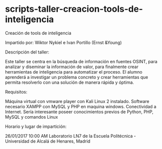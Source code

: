 # scripts-taller-creacion-tools-de-inteligencia

Creación de tools de inteligencia

Impartido por: Wiktor Nykiel e Ivan Portillo (Ernst &Young)

Descripción del taller: 

Este taller se centra en la búsqueda de información en fuentes OSINT, para analizar y diseminar la información de valor, para finalmente crear herramientas de inteligencia para automatizar el proceso. El alumno aprenderá a investigar un problema concreto y crear herramientas que permita resolverlo con una solución de manera rápida y óptima.

Requisitos:

Máquina virtual con vmware player con Kali Linux 2 instalado. Software necesario XAMPP con MySQL y PHP en maquina windows. Conectividad a Internet. Sería interesante poseer conocimientos previos de Python, PHP, MySQL y comandos Linux

Horario y lugar de impartición: 

26/01/2017 10:00 AM Laboratorio LN7 de la Escuela Politécnica - Universidad de Alcalá de Henares, Madrid
